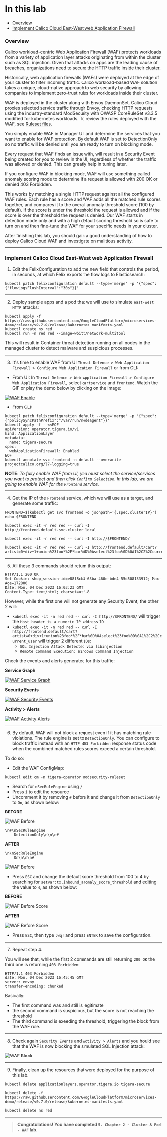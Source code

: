 # In this lab

* [Overview](https://github.com/tigera-cs/Kubernetes-and-Container-Security-Instructor-Led-Workshop/blob/main/5.%20Chapter%202%20-%20Cluster%20%26%20Pod%20-%20WAF/waf.md#overview)
* [Implement Calico Cloud East-West web Application Firewall](https://github.com/tigera-cs/Kubernetes-and-Container-Security-Instructor-Led-Workshop/blob/main/5.%20Chapter%202%20-%20Cluster%20%26%20Pod%20-%20WAF/waf.md#implement-calico-cloud-east-west-web-application-firewall)



### Overview

Calico workload-centric Web Application Firewall (WAF) protects workloads from a variety of application layer attacks originating from within the cluster such as SQL injection. Given that attacks on apps are the leading cause of breaches, organizations need to secure the HTTP traffic inside their cluster.

Historically, web application firewalls (WAFs) were deployed at the edge of your cluster to filter incoming traffic. Calico workload-based WAF solution takes a unique, cloud-native approach to web security by allowing companies to implement zero-trust rules for workloads inside their cluster.

WAF is deployed in the cluster along with Envoy DaemonSet. Calico Cloud proxies selected service traffic through Envoy, checking HTTP requests using the industry-standard ModSecurity with OWASP CoreRuleSet v3.3.5 modified for kubernetes workloads. To review the rules deployed with the WAF, see [Ruleset files](https://github.com/tigera/operator/tree/master/pkg/render/applicationlayer/embed/coreruleset/rules).

You simply enable WAF in Manager UI, and determine the services that you want to enable for WAF protection. By default WAF is set to DetectionOnly so no traffic will be denied until you are ready to turn on blocking mode.

Every request that WAF finds an issue with, will result in a Security Event being created for you to review in the UI, regardless of whether the traffic was allowed or denied. This can greatly help in tuning later.

If you configure WAF in blocking mode, WAF will use something called anomaly scoring mode to determine if a request is allowed with 200 OK or denied 403 Forbidden.

This works by matching a single HTTP request against all the configured WAF rules. Each rule has a score and WAF adds all the matched rule scores together, and compares it to the overall anomaly threshold score (100 by default). If the score is under the threshold the request is allowed and if the score is over the threshold the request is denied. Our WAF starts in detection mode only and with a high default scoring threshold so is safe to turn on and then fine-tune the WAF for your specific needs in your cluster.

After finishing this lab, you should gain a good understanding of how to deploy Calico Cloud WAF and investigate on malitious activity.

______________________________________________________________________________________________________________________________________________________________________

### Implement Calico Cloud East-West web Application Firewall

1. Edit the FelixConfiguration to add the new field that controls the period, in seconds, at which Felix exports the flow logs to Elasticsearch:
 
```
kubectl patch felixconfiguration default --type='merge' -p '{"spec":{"flowLogsFlushInterval":"30s"}}'
```
_____________________________________

2. Deploy sample apps and a pod that we will use to simulate `east-west` `HTTP` attacks:

```
kubectl apply -f https://raw.githubusercontent.com/GoogleCloudPlatform/microservices-demo/release/v0.7.0/release/kubernetes-manifests.yaml
kubectl create ns red
kubectl run -n red red --image=wbitt/network-multitool
```

This will result in Container threat detection running on all nodes in the managed cluster to detect malware and suspicious processes.
_____________________________________

3. It's time to enable WAF from UI `Threat Defence > Web Application Firewall > Configure Web Application Firewall` or from CLI:

- From UI: In `Threat Defence > Web Application Firewall > Configure Web Application Firewall`, select `cartservice` and `frontend`. Watch the GIF or play the demo below by clicking on the image:

[![WAF Enable](https://github.com/tigera-cs/Kubernetes-and-Container-Security-Instructor-Led-Workshop/blob/main/5.%20Chapter%202%20-%20Cluster%20%26%20Pod%20-%20WAF/img/WAF_Enable.gif)](https://app.arcade.software/share/gDb3I8lwd7fLYA2o4sWw)

- From CLI:
```
kubectl patch felixconfiguration default --type='merge' -p '{"spec":{"policySyncPathPrefix":"/var/run/nodeagent"}}'
kubectl apply -f - <<EOF
apiVersion: operator.tigera.io/v1
kind: ApplicationLayer
metadata:
  name: tigera-secure
spec:
  webApplicationFirewall: Enabled
EOF
kubectl annotate svc frontend -n default --overwrite projectcalico.org/l7-logging=true
```

**NOTE**: *To fully enable WAF from UI, you must select the service/services you want to protect and then click `Confirm Selection`. In this lab, we are going to enable WAF for the `Frontend` service.*
_____________________________________

4. Get the IP of the `Frontend` service, which we will use as a target, and generate some traffic:

```
FRONTEND=$(kubectl get svc frontend -o jsonpath='{.spec.clusterIP}')
echo $FRONTEND
```

```
kubectl exec -it -n red red -- curl -I http://frontend.default.svc.cluster.local 
```

```
kubectl exec -it -n red red -- curl -I http://$FRONTEND/
```
```
kubectl exec -it -n red red -- curl -I http://frontend.default/cart?artist=0+div+1+union%23foo*%2F*bar%0D%0Aselect%23foo%0D%0A1%2C2%2Ccurrent_user
```
_____________________________________

5. All these 3 commands should return this output:

```
HTTP/1.1 200 OK
Set-Cookie: shop_session-id=e88f8cb8-63ba-460e-bde4-55d508133912; Max-Age=172800
Date: Mon, 04 Dec 2023 16:03:23 GMT
Content-Type: text/html; charset=utf-8
```

However, while the first one will not generate any Security Event, the other 2 will:

- `kubectl exec -it -n red red -- curl -I http://$FRONTEND/` will trigger the `Host header is a numeric IP address` `ID`
- `kubectl exec -it -n red red -- curl -I http://frontend.default/cart?artist=0+div+1+union%23foo*%2F*bar%0D%0Aselect%23foo%0D%0A1%2C2%2Ccurrent_user` will trigger 2 different `IDs`:
    - `SQL Injection Attack Detected via libinjection`
    - `Remote Command Execution: Windows Command Injection`

Check the events and alerts generated for this traffic:

**Service Graph**

[![WAF Service Graph](https://github.com/tigera-cs/Kubernetes-and-Container-Security-Instructor-Led-Workshop/blob/main/5.%20Chapter%202%20-%20Cluster%20%26%20Pod%20-%20WAF/img/WAF_Service_Graph.gif)](https://app.arcade.software/share/2u2AjfSzqE63hUAhnSAL)

**Security Events**

[![WAF Security Events](https://github.com/tigera-cs/Kubernetes-and-Container-Security-Instructor-Led-Workshop/blob/main/5.%20Chapter%202%20-%20Cluster%20%26%20Pod%20-%20WAF/img/WAF_Security_Events.gif)](https://app.arcade.software/share/RzyuxjF5PSTWH5g9CL3D)

**Activity > Alerts**

[![WAF Activity Alerts](https://github.com/tigera-cs/Kubernetes-and-Container-Security-Instructor-Led-Workshop/blob/main/5.%20Chapter%202%20-%20Cluster%20%26%20Pod%20-%20WAF/img/WAF_Activity_Alerts.gif)](https://app.arcade.software/share/RjHInEkLPoMG9P58FOGq)
_____________________________________

6. By default, WAF will not block a request even if it has matching rule violations. The rule engine is set to `DetectionOnly`. You can configure to block traffic instead with an `HTTP 403 Forbidden` response status code when the combined matched rules scores exceed a certain threshold.

To do so:
- Edit the WAF ConfigMap:
```
kubectl edit cm -n tigera-operator modsecurity-ruleset
```
- Search for `nSecRuleEngine` using `/`
- Press `i` to edit the resource
- Uncomment it by removing `#` before it and change it from `DetectionOnly` to `On`, as shown below:

**BEFORE**

![WAF Before](https://github.com/tigera-cs/Kubernetes-and-Container-Security-Instructor-Led-Workshop/blob/main/5.%20Chapter%202%20-%20Cluster%20%26%20Pod%20-%20WAF/img/WAF_before.png)

```
\n#\nSecRuleEngine
    DetectionOnly\n\n\n#
```

**AFTER**

```
\n\nSecRuleEngine
    On\n\n\n#
```

![WAF Before](https://github.com/tigera-cs/Kubernetes-and-Container-Security-Instructor-Led-Workshop/blob/main/5.%20Chapter%202%20-%20Cluster%20%26%20Pod%20-%20WAF/img/WAF_after.png)

- Press `ESC` and change the default score threshold from 100 to 4 by searching for `setvar:tx.inbound_anomaly_score_threshold` and editing the value to `4`, as shown below:

**BEFORE**

![WAF Before Score](https://github.com/tigera-cs/Kubernetes-and-Container-Security-Instructor-Led-Workshop/blob/main/5.%20Chapter%202%20-%20Cluster%20%26%20Pod%20-%20WAF/img/WAF_before_score.png)

**AFTER**

![WAF Before Score](https://github.com/tigera-cs/Kubernetes-and-Container-Security-Instructor-Led-Workshop/blob/main/5.%20Chapter%202%20-%20Cluster%20%26%20Pod%20-%20WAF/img/WAF_after_score.png)

- Press `ESC`, then type `:wq!` and press `ENTER` to save the configuration.
_____________________________________

7. Repeat step 4.

You will see that, while the first 2 commands are still returning `200 OK` the third one is returning `403 Forbidden`:

```
HTTP/1.1 403 Forbidden
date: Mon, 04 Dec 2023 16:45:45 GMT
server: envoy
transfer-encoding: chunked
```

Basically:
- The first command was and still is legitimate
- the second command is suspicious, but the score is not reaching the threshold
- The third command is exeeding the threshold, triggering the block from the WAF rule.
_____________________________________

8. Check again `Security Events` and `Activity > Alerts` and you hould see that the WAF is now blocking the simulated SQL Injection attack:

![WAF Block](https://github.com/tigera-cs/Kubernetes-and-Container-Security-Instructor-Led-Workshop/blob/main/5.%20Chapter%202%20-%20Cluster%20%26%20Pod%20-%20WAF/img/WAF_block.png)
_____________________________________

9. Finally, clean up the resources that were deployed for the purpose of this lab.

```
kubectl delete applicationlayers.operator.tigera.io tigera-secure
```

<!--
kubectl apply -f - <<EOF
apiVersion: operator.tigera.io/v1
kind: ApplicationLayer
metadata:
  name: tigera-secure
spec:
  webApplicationFirewall: Disabled
EOF
-->

```
kubectl delete -f https://raw.githubusercontent.com/GoogleCloudPlatform/microservices-demo/release/v0.7.0/release/kubernetes-manifests.yaml
```

```
kubectl delete ns red
```
_____________________________________

> **Congratulations! You have completed `5. Chapter 2 - Cluster & Pod - WAF` lab.**
